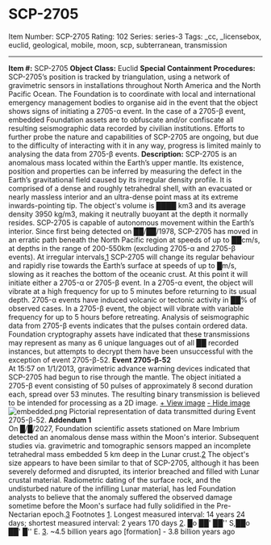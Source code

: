 # SCP-2705
Item Number: SCP-2705
Rating: 102
Series: series-3
Tags: _cc, _licensebox, euclid, geological, mobile, moon, scp, subterranean, transmission

---

**Item #:** SCP-2705
**Object Class:** Euclid
**Special Containment Procedures:** SCP-2705’s position is tracked by triangulation, using a network of gravimetric sensors in installations throughout North America and the North Pacific Ocean. The Foundation is to coordinate with local and international emergency management bodies to organise aid in the event that the object shows signs of initiating a 2705-α event. In the case of a 2705-β event, embedded Foundation assets are to obfuscate and/or confiscate all resulting seismographic data recorded by civilian institutions.
Efforts to further probe the nature and capabilities of SCP-2705 are ongoing, but due to the difficulty of interacting with it in any way, progress is limited mainly to analysing the data from 2705-β events.
**Description:** SCP-2705 is an anomalous mass located within the Earth’s upper mantle. Its existence, position and properties can be inferred by measuring the defect in the Earth’s gravitational field caused by its irregular density profile. It is comprised of a dense and roughly tetrahedral shell, with an evacuated or nearly massless interior and an ultra-dense point mass at its extreme inwards-pointing tip. The object's volume is ████ km3 and its average density 3950 kg/m3, making it neutrally buoyant at the depth it normally resides.
SCP-2705 is capable of autonomous movement within the Earth’s interior. Since first being detected on ██/██/1978, SCP-2705 has moved in an erratic path beneath the North Pacific region at speeds of up to ██cm/s, at depths in the range of 200-550km (excluding 2705-α and 2705-β events).
At irregular intervals,[1](javascript:;) SCP-2705 will change its regular behaviour and rapidly rise towards the Earth’s surface at speeds of up to █m/s, slowing as it reaches the bottom of the oceanic crust. At this point it will initiate either a 2705-α or 2705-β event.
In a 2705-α event, the object will vibrate at a high frequency for up to 5 minutes before returning to its usual depth. 2705-α events have induced volcanic or tectonic activity in ██% of observed cases.
In a 2705-β event, the object will vibrate with variable frequency for up to 5 hours before retreating. Analysis of seismographic data from 2705-β events indicates that the pulses contain ordered data. Foundation cryptography assets have indicated that these transmissions may represent as many as 6 unique languages out of all ██ recorded instances, but attempts to decrypt them have been unsuccessful with the exception of event 2705-β-52.
**Event 2705-β-52**  
At 15:57 on 1/1/2013, gravimetric advance warning devices indicated that SCP-2705 had begun to rise through the mantle. The object initiated a 2705-β event consisting of 50 pulses of approximately 8 second duration each, spread over 53 minutes. The resulting binary transmission is believed to be intended for processing as a 2D image.
[\+ View image](javascript:;)
[\- Hide image](javascript:;)
![embedded.png](https://scp-wiki.wdfiles.com/local--files/scp-2705/embedded.png)
Pictorial representation of data transmitted during Event 2705-β-52.
**Addendum 1**  
On █/█/2027, Foundation scientific assets stationed on Mare Imbrium detected an anomalous dense mass within the Moon's interior. Subsequent studies via. gravimetric and tomographic sensors mapped an incomplete tetrahedral mass embedded 5 km deep in the Lunar crust.[2](javascript:;) The object's size appears to have been similar to that of SCP-2705, although it has been severely deformed and disrupted, its interior breached and filled with Lunar crustal material. Radiometric dating of the surface rock, and the undisturbed nature of the infilling Lunar material, has led Foundation analysts to believe that the anomaly suffered the observed damage sometime before the Moon's surface had fully solidified in the Pre-Nectarian epoch.[3](javascript:;)
Footnotes
[1](javascript:;). Longest measured interval: 14 years 24 days; shortest measured interval: 2 years 170 days
[2](javascript:;). █o ██' ██'' S,██o ██' █'' E.
[3](javascript:;). ~4.5 billion years ago [formation] - 3.8 billion years ago